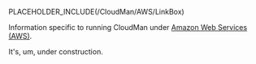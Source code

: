 PLACEHOLDER_INCLUDE(/CloudMan/AWS/LinkBox)

Information specific to running CloudMan under [Amazon Web Services (AWS)](http://aws.amazon.com).

It's, um, under construction.
